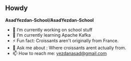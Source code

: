 ## Howdy 


**AsadYezdan-School/AsadYezdan-School**



- 🔭 I’m currently working on school stuff
- 🌱 I’m currently learning Apache Kafka
- ⚡ Fun fact: Croissants aren't originally from France.
- 💬 Ask me about : Where croissants arent actually from.
- 📫 How to reach me: yezdanasad@gmail.com
